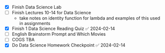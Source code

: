 - [x] Finish Data Science Lab
- [ ] Finish Lectures 10-14 for Data Science
	- take notes on identity function for lambda and examples of this used in assignments
- [x] Finish 1 Data Science Reading Quiz ✅ 2024-02-14
- [ ] English Brainstorm Prompt and Which Movies
- [ ] COGS TBA
- [x] Do Data Science Homework Checkpoint ✅ 2024-02-14
